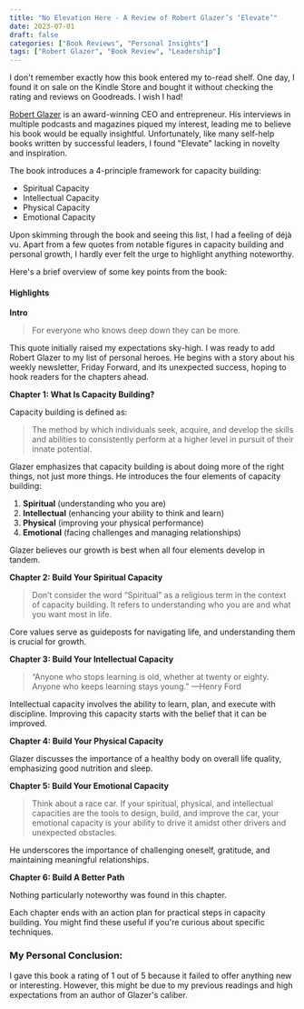 ```yaml
---
title: "No Elevation Here - A Review of Robert Glazer’s ‘Elevate’"
date: 2023-07-01
draft: false
categories: ["Book Reviews", "Personal Insights"]
tags: ["Robert Glazer", "Book Review", "Leadership"]
---
```

I don't remember exactly how this book entered my to-read shelf. One day, I found it on sale on the Kindle Store and bought it without checking the rating and reviews on Goodreads. I wish I had!

[Robert Glazer](https://www.robertglazer.com/) is an award-winning CEO and entrepreneur. His interviews in multiple podcasts and magazines piqued my interest, leading me to believe his book would be equally insightful. Unfortunately, like many self-help books written by successful leaders, I found "Elevate" lacking in novelty and inspiration.

The book introduces a 4-principle framework for capacity building:

- Spiritual Capacity
- Intellectual Capacity
- Physical Capacity
- Emotional Capacity

Upon skimming through the book and seeing this list, I had a feeling of déjà vu. Apart from a few quotes from notable figures in capacity building and personal growth, I hardly ever felt the urge to highlight anything noteworthy.

Here's a brief overview of some key points from the book:

#### Highlights

**Intro**

> For everyone who knows deep down they can be more.

This quote initially raised my expectations sky-high. I was ready to add Robert Glazer to my list of personal heroes. He begins with a story about his weekly newsletter, Friday Forward, and its unexpected success, hoping to hook readers for the chapters ahead.

**Chapter 1: What Is Capacity Building?**

Capacity building is defined as:

> The method by which individuals seek, acquire, and develop the skills and abilities to consistently perform at a higher level in pursuit of their innate potential.

Glazer emphasizes that capacity building is about doing more of the right things, not just more things. He introduces the four elements of capacity building:

1. **Spiritual** (understanding who you are)
2. **Intellectual** (enhancing your ability to think and learn)
3. **Physical** (improving your physical performance)
4. **Emotional** (facing challenges and managing relationships)

Glazer believes our growth is best when all four elements develop in tandem.

**Chapter 2: Build Your Spiritual Capacity**

> Don’t consider the word “Spiritual” as a religious term in the context of capacity building. It refers to understanding who you are and what you want most in life.

Core values serve as guideposts for navigating life, and understanding them is crucial for growth.

**Chapter 3: Build Your Intellectual Capacity**

> “Anyone who stops learning is old, whether at twenty or eighty. Anyone who keeps learning stays young.” —Henry Ford

Intellectual capacity involves the ability to learn, plan, and execute with discipline. Improving this capacity starts with the belief that it can be improved.

**Chapter 4: Build Your Physical Capacity**

Glazer discusses the importance of a healthy body on overall life quality, emphasizing good nutrition and sleep.

**Chapter 5: Build Your Emotional Capacity**

> Think about a race car. If your spiritual, physical, and intellectual capacities are the tools to design, build, and improve the car, your emotional capacity is your ability to drive it amidst other drivers and unexpected obstacles.

He underscores the importance of challenging oneself, gratitude, and maintaining meaningful relationships.

**Chapter 6: Build A Better Path**

Nothing particularly noteworthy was found in this chapter.

Each chapter ends with an action plan for practical steps in capacity building. You might find these useful if you're curious about specific techniques.

### My Personal Conclusion:

I gave this book a rating of 1 out of 5 because it failed to offer anything new or interesting. However, this might be due to my previous readings and high expectations from an author of Glazer's caliber.